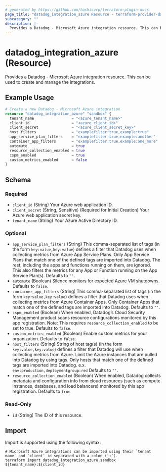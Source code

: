 ```yaml
---
# generated by https://github.com/hashicorp/terraform-plugin-docs
page_title: "datadog_integration_azure Resource - terraform-provider-datadog"
subcategory: ""
description: |-
  Provides a Datadog - Microsoft Azure integration resource. This can be used to create and manage the integrations.
---
```


# datadog_integration_azure (Resource)

Provides a Datadog - Microsoft Azure integration resource. This can be used to create and manage the integrations.

## Example Usage

```terraform
# Create a new Datadog - Microsoft Azure integration
resource "datadog_integration_azure" "sandbox" {
  tenant_name                 = "<azure_tenant_name>"
  client_id                   = "<azure_client_id>"
  client_secret               = "<azure_client_secret_key>"
  host_filters                = "examplefilter:true,example:true"
  app_service_plan_filters    = "examplefilter:true,example:another"
  container_app_filters       = "examplefilter:true,example:one_more"
  automute                    = true
  resource_collection_enabled = true
  cspm_enabled                = true
  custom_metrics_enabled      = false
}
```

<!-- schema generated by tfplugindocs -->
## Schema

### Required

- `client_id` (String) Your Azure web application ID.
- `client_secret` (String, Sensitive) (Required for Initial Creation) Your Azure web application secret key.
- `tenant_name` (String) Your Azure Active Directory ID.

### Optional

- `app_service_plan_filters` (String) This comma-separated list of tags (in the form `key:value,key:value`) defines a filter that Datadog uses when collecting metrics from Azure App Service Plans. Only App Service Plans that match one of the defined tags are imported into Datadog. The rest, including the apps and functions running on them, are ignored. This also filters the metrics for any App or Function running on the App Service Plan(s). Defaults to `""`.
- `automute` (Boolean) Silence monitors for expected Azure VM shutdowns. Defaults to `false`.
- `container_app_filters` (String) This comma-separated list of tags (in the form `key:value,key:value`) defines a filter that Datadog uses when collecting metrics from Azure Container Apps. Only Container Apps that match one of the defined tags are imported into Datadog. Defaults to `""`.
- `cspm_enabled` (Boolean) When enabled, Datadog’s Cloud Security Management product scans resource configurations monitored by this app registration.
Note: This requires `resource_collection_enabled` to be set to true. Defaults to `false`.
- `custom_metrics_enabled` (Boolean) Enable custom metrics for your organization. Defaults to `false`.
- `host_filters` (String) String of host tag(s) (in the form `key:value,key:value`) defines a filter that Datadog will use when collecting metrics from Azure. Limit the Azure instances that are pulled into Datadog by using tags. Only hosts that match one of the defined tags are imported into Datadog. e.x. `env:production,deploymentgroup:red` Defaults to `""`.
- `resource_collection_enabled` (Boolean) When enabled, Datadog collects metadata and configuration info from cloud resources (such as compute instances, databases, and load balancers) monitored by this app registration. Defaults to `true`.

### Read-Only

- `id` (String) The ID of this resource.

## Import

Import is supported using the following syntax:

```shell
# Microsoft Azure integrations can be imported using their `tenant name` and `client` id separated with a colon (`:`).
terraform import datadog_integration_azure.sandbox ${tenant_name}:${client_id}
```
